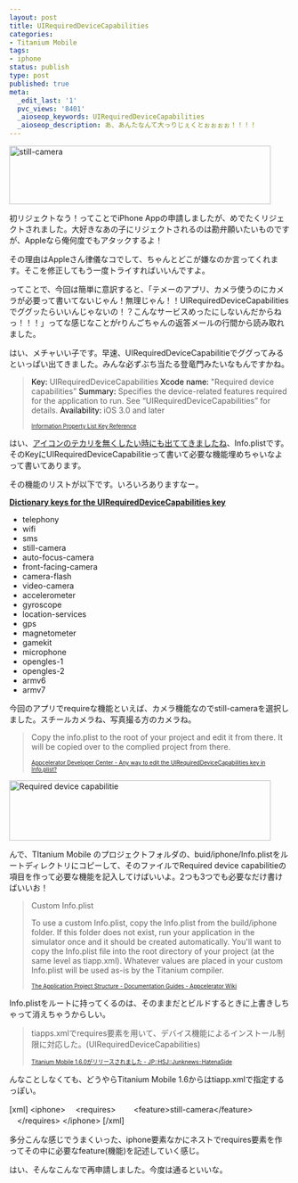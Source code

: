 ```yaml
---
layout: post
title: UIRequiredDeviceCapabilities
categories:
- Titanium Mobile
tags:
- iphone
status: publish
type: post
published: true
meta:
  _edit_last: '1'
  pvc_views: '8401'
  _aioseop_keywords: UIRequiredDeviceCapabilities
  _aioseop_description: あ、あんたなんて大っりじぇくとぉぉぉぉ！！！！
---
```

<img class="alignnone size-full wp-image-2988" title="still-camera" src="/static/blog/2011/04/still-camera.png" alt="still-camera" width="470" height="105" />

初リジェクトなう！ってことでiPhone Appの申請しましたが、めでたくリジェクトされました。大好きなあの子にリジェクトされるのは勘弁願いたいものですが、Appleなら俺何度でもアタックするよ！

その理由はAppleさん律儀なコでして、ちゃんとどこが嫌なのか言ってくれます。そこを修正してもう一度トライすればいいんですよ。

<!--more-->

ってことで、今回は簡単に意訳すると、「テメーのアプリ、カメラ使うのにカメラが必要って書いてないじゃん！無理じゃん！！UIRequiredDeviceCapabilitiesでググッたらいいんじゃないの！？こんなサービスめったにしないんだからねっ！！！」ってな感じなことがrりんごちゃんの返答メールの行間から読み取れました。

はい、メチャいい子です。早速、UIRequiredDeviceCapabilitieでググってみるといっぱい出てきました。みんな必ずぶち当たる登竜門みたいなもんですかね。
<blockquote><span style="color: #000000;">Key: </span>UIRequiredDeviceCapabilities
<span style="color: #000000;">Xcode name: </span>"Required device capabilities”
<span style="color: #000000;">Summary: </span>Specifies the device-related features required for the application to run. See “UIRequiredDeviceCapabilities” for details.
<span style="color: #000000;">Availability: </span>iOS 3.0 and later

<span style="font-size: x-small;"><a href="http://developer.apple.com/library/ios/#documentation/general/Reference/InfoPlistKeyReference/Articles/iPhoneOSKeys.html">Information Property List Key Reference</a></span></blockquote>
はい、<a href="http://t32k.me/mol/log/ios-prerendered-icon/">アイコンのテカリを無くしたい時にも出ててきましたね</a>、Info.plistです。そのKeyにUIRequiredDeviceCapabilitieって書いて必要な機能埋めちゃいなよって書いてあります。

その機能のリストが以下です。いろいろありますなー。

<strong><a href="http://developer.apple.com/library/ios/#documentation/general/Reference/InfoPlistKeyReference/Articles/iPhoneOSKeys.html#//apple_ref/doc/uid/TP40009252-SW3">Dictionary keys for the UIRequiredDeviceCapabilities key</a></strong>
<ul>
	<li>telephony</li>
	<li>wifi</li>
	<li>sms</li>
	<li>still-camera</li>
	<li>auto-focus-camera</li>
	<li>front-facing-camera</li>
	<li>camera-flash</li>
	<li>video-camera</li>
	<li>accelerometer</li>
	<li>gyroscope</li>
	<li>location-services</li>
	<li>gps</li>
	<li>magnetometer</li>
	<li>gamekit</li>
	<li>microphone</li>
	<li>opengles-1</li>
	<li>opengles-2</li>
	<li>armv6</li>
	<li>armv7</li>
</ul>
今回のアプリでrequireな機能といえば、カメラ機能なのでstill-cameraを選択しました。スチールカメラね、写真撮る方のカメラね。
<blockquote>Copy the info.plist to the root of your project and edit it from there. It will be copied over to the complied project from there.

<span style="font-size: x-small;"><a href="http://developer.appcelerator.com/question/43711/any-way-to-edit-the-uirequireddevicecapabilities-key-in-infoplist">Appcelerator Developer Center - Any way to edit the UIRequiredDeviceCapabilities key in Info.plist?</a></span></blockquote>

<img class="fig" title="UIRequiredDeviceCapabilitie" src="/static/blog/2011/04/UIRequiredDeviceCapabilitie.png" alt="Required device capabilitie" width="470" height="108" />

んで、TItanium Mobile のプロジェクトフォルダの、buid/iphone/Info.plistをルートディレクトリにコピーして、そのファイルでRequired device capabilitieの項目を作って必要な機能を記入してけばいいよ。2つも3つでも必要なだけ書けばいいお！

<blockquote>Custom Info.plist

To use a custom Info.plist, copy the Info.plist from the build/iphone folder. If this folder does not exist, run your application in the simulator once and it should be created automatically. You'll want to copy the Info.plist file into the root directory of your project (at the same level as tiapp.xml). Whatever values are placed in your custom Info.plist will be used as-is by the Titanium compiler.

<span style="font-size: x-small;"><a href="http://wiki.appcelerator.org/display/guides/The+Application+Project+Structure#TheApplicationProjectStructure-CustomInfo.plist">The Application Project Structure - Documentation Guides - Appcelerator Wiki</a></span></blockquote>
Info.plistをルートに持ってくるのは、そのままだとビルドするときに上書きしちゃって消えちゃうからしい。

<blockquote>tiapps.xmlでrequires要素を用いて、デバイス機能によるインストール制限に対応した。(UIRequiredDeviceCapabilities)

<span style="font-size: x-small;"><a href="http://d.hatena.ne.jp/donayama/20110224/ti160released ">Titanium Mobile 1.6.0がリリースされました - JP::HSJ::Junknews::HatenaSide</a></span></blockquote>
んなことしなくても、どうやらTitanium Mobile 1.6からはtiapp.xmlで指定するっぽい。

[xml]
&lt;iphone&gt;
　&lt;requires&gt;
　　&lt;feature&gt;still-camera&lt;/feature&gt;
　&lt;/requires&gt;
&lt;/iphone&gt;
[/xml]

多分こんな感じでうまくいった、iphone要素なかにネストでrequires要素を作ってその中に必要なfeature(機能)を記述していく感じ。

はい、そんなこんなで再申請しました。今度は通るといいな。
